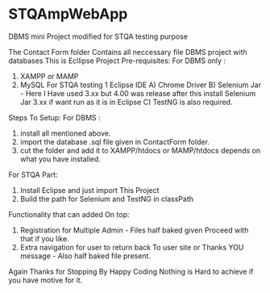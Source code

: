 # STQAmpWebApp
DBMS mini Project modified for STQA testing purpose

The Contact Form folder Contains all neccessary file DBMS project with databases
This is Ecllipse Project 
Pre-requisites:
For DBMS only :
1) XAMPP or MAMP 
2) MySQL
For STQA testing
1  Eclipse IDE 
  A)  Chrome Driver
  B)  Selenium Jar - Here I Have used  3.xx but 4.00 was release after this install Selenium Jar 3.xx if want run as it is in Eclipse
  C) TestNG is also required.

Steps To Setup:
For DBMS :
1) install all mentioned above.
2) import the database .sql file given in ContactForm folder.
3) cut the folder and add it to XAMPP/htdocs or MAMP/htdocs depends on what you have installed.

For STQA Part:
1) Install Eclipse and just import This Project 
2) Build the path for Selenium and TestNG in classPath 

Functionality that can added On top:
1) Registration for Multiple Admin - Files half baked given Proceed with that if you like.
2) Extra navigation for user to return back To user site or Thanks YOU message - Also half baked file present.


Again Thanks for Stopping By
Happy Coding 
Nothing is Hard to achieve if you have motive for it.
